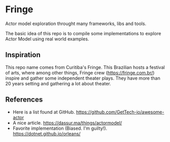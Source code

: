 # Fringe
Actor model exploration throught many frameworks, libs and tools.

The basic idea of this repo is to compile some implementations to explore Actor Model using real world examples.
## Inspiration
This repo name comes from Curitiba's Fringe. This Brazilian hosts a festival of arts, where among other things, Fringe crew (https://fringe.com.br/) inspire and gather some independent theater plays. They have more than 20 years setting and gathering a lot about theater.

## References

- Here is a list found at GitHub. https://github.com/GetTech-io/awesome-actor
- A nice article. https://dassur.ma/things/actormodel/
- Favorite implementation (Biased. I'm guilty!). https://dotnet.github.io/orleans/

